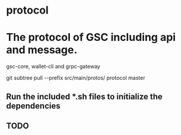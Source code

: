 # protocol 

# The protocol of GSC including api and message.

gsc-core, wallet-cli and grpc-gateway

git subtree pull --prefix src/main/protos/ protocol master


## Run the included *.sh files to initialize the dependencies

## TODO
